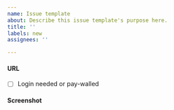 ```yaml
---
name: Issue template
about: Describe this issue template's purpose here.
title: ''
labels: new
assignees: ''

---
```


#### URL 
* [ ] Login needed or pay-walled

#### Screenshot
